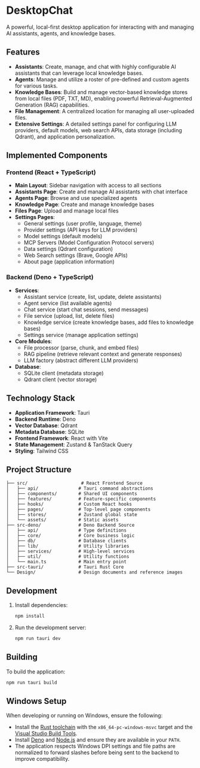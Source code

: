 # DesktopChat

A powerful, local-first desktop application for interacting with and managing AI assistants, agents, and knowledge bases.

## Features

- **Assistants**: Create, manage, and chat with highly configurable AI assistants that can leverage local knowledge bases.
- **Agents**: Manage and utilize a roster of pre-defined and custom agents for various tasks.
- **Knowledge Bases**: Build and manage vector-based knowledge stores from local files (PDF, TXT, MD), enabling powerful Retrieval-Augmented Generation (RAG) capabilities.
- **File Management**: A centralized location for managing all user-uploaded files.
- **Extensive Settings**: A detailed settings panel for configuring LLM providers, default models, web search APIs, data storage (including Qdrant), and application personalization.

## Implemented Components

### Frontend (React + TypeScript)
- **Main Layout**: Sidebar navigation with access to all sections
- **Assistants Page**: Create and manage AI assistants with chat interface
- **Agents Page**: Browse and use specialized agents
- **Knowledge Page**: Create and manage knowledge bases
- **Files Page**: Upload and manage local files
- **Settings Pages**:
  - General settings (user profile, language, theme)
  - Provider settings (API keys for LLM providers)
  - Model settings (default models)
  - MCP Servers (Model Configuration Protocol servers)
  - Data settings (Qdrant configuration)
  - Web Search settings (Brave, Google APIs)
  - About page (application information)

### Backend (Deno + TypeScript)
- **Services**:
  - Assistant service (create, list, update, delete assistants)
  - Agent service (list available agents)
  - Chat service (start chat sessions, send messages)
  - File service (upload, list, delete files)
  - Knowledge service (create knowledge bases, add files to knowledge bases)
  - Settings service (manage application settings)
- **Core Modules**:
  - File processor (parse, chunk, and embed files)
  - RAG pipeline (retrieve relevant context and generate responses)
  - LLM factory (abstract different LLM providers)
- **Database**:
  - SQLite client (metadata storage)
  - Qdrant client (vector storage)

## Technology Stack

- **Application Framework**: Tauri
- **Backend Runtime**: Deno
- **Vector Database**: Qdrant
- **Metadata Database**: SQLite
- **Frontend Framework**: React with Vite
- **State Management**: Zustand & TanStack Query
- **Styling**: Tailwind CSS

## Project Structure

```
├── src/                    # React Frontend Source
│   ├── api/               # Tauri command abstractions
│   ├── components/        # Shared UI components
│   ├── features/          # Feature-specific components
│   ├── hooks/             # Custom React hooks
│   ├── pages/             # Top-level page components
│   ├── stores/            # Zustand global state
│   └── assets/            # Static assets
├── src-deno/              # Deno Backend Source
│   ├── api/               # Type definitions
│   ├── core/              # Core business logic
│   ├── db/                # Database clients
│   ├── lib/               # Utility libraries
│   ├── services/          # High-level services
│   ├── util/              # Utility functions
│   └── main.ts            # Main entry point
├── src-tauri/             # Tauri Rust Core
└── Design/                # Design documents and reference images
```

## Development

1. Install dependencies:
   ```bash
   npm install
   ```

2. Run the development server:
   ```bash
   npm run tauri dev
   ```

## Building

To build the application:
```bash
npm run tauri build
```

## Windows Setup

When developing or running on Windows, ensure the following:

- Install the [Rust toolchain](https://www.rust-lang.org/tools/install) with the `x86_64-pc-windows-msvc` target and the [Visual Studio Build Tools](https://visualstudio.microsoft.com/visual-cpp-build-tools/).
- Install [Deno](https://deno.com/) and [Node.js](https://nodejs.org/) and ensure they are available in your `PATH`.
- The application respects Windows DPI settings and file paths are normalized to forward slashes before being sent to the backend to improve compatibility.
